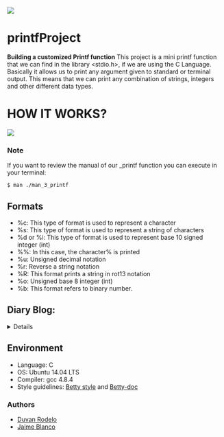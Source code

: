 ![](https://www.holbertonschool.com/holberton-logo.png)

# printfProject #

**Building a customized Printf function**
This project is a mini printf function that we can find in the library <stdio.h>, if we are using the C Language. Basically it allows us to print any argument given to standard or terminal output. This means that we can print any combination of strings, integers and other different data types.

# HOW IT WORKS? #
<img src="https://github.com/Rode1o/printf/blob/main/Diseño%20sin%20título%20(1).gif" />

### Note ###
If you want to review the manual of our _printf function you can execute
in your terminal:
~~~
$ man ./man_3_printf
~~~
## Formats ##
* %c: This type of format is used to represent a character
* %s: This type of format is used to represent a string of characters
* %d or %i: This type of format is used to represent base 10
signed integer (int)
* %%: In this case, the character% is printed
* %u: Unsigned decimal notation
* %r: Reverse a string notation
* %R: This format prints a string in rot13 notation
* %o: Unsigned base 8 integer (int)
* %b: This format refers to binary number.

## Diary Blog:
<details>
	<h5>
	<summary>
	0 Meet (12/03/21)
	   <li> Planned step modules for printf</li>
	      <li> Addeda minimun Header</li>
	1 Meet (13/03/21)
	   <li> Added Manual </li>
	      <li> Processing header.h, printf.c, and function pointers </li>
	2 Meet (14/03/21)
      	  <li> First attemp to functions module, rewrite code, close to end</li>
	3 Meet (15/03/21)
	<li> Rewrite again code, a bunch of check fails</li>
	<li> Update betty, README</li>
	</h5>
	</summary>
</details>

## Environment ##
* Language: C
* OS: Ubuntu 14.04 LTS
* Compiler: gcc 4.8.4
* Style guidelines: [Betty style](https://github.com/holbertonschool/Betty/wiki)
and
[Betty-doc](https://github.com/holbertonschool/Betty/blob/master/betty-doc.pl)

### Authors ###
* [Duvan Rodelo](https://twitter.com/duvanrode1o)
* [Jaime Blanco](https://twitter.com/jblanco75)
